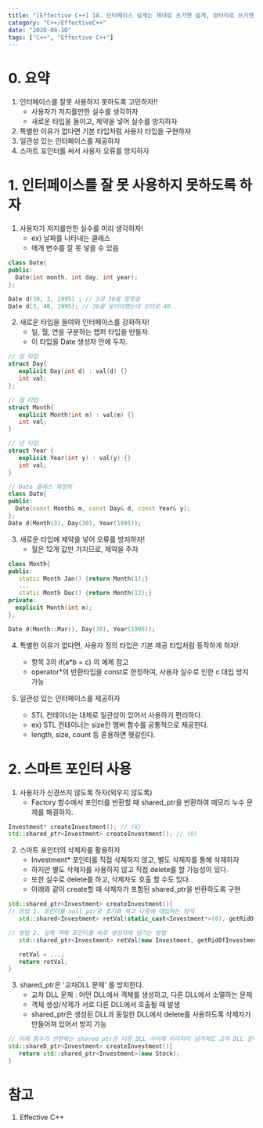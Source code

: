 ```yaml
---
title: "[Effective C++] 18. 인터페이스 설계는 제대로 쓰기엔 쉽게, 엉터리로 쓰기엔 어렵게 하자"
category: "C++/EffectiveC++"
date: "2020-09-10"
tags: ["C++", "Effective C++"]
---
```


# 0. 요약

1. 인터페이스를 잘못 사용하지 못하도록 고민하자!!
   - 사용자가 저지를만한 실수를 생각하자
   - 새로운 타입을 들이고, 제약을 넣어 실수를 방지하자
2. 특별한 이유가 없다면 기본 타입처럼 사용자 타입을 구현하자
3. 일관성 있는 인터페이스를 제공하자
4. 스마트 포인터를 써서 사용자 오류를 방지하자

# 1. 인터페이스를 잘 못 사용하지 못하도록 하자

1. 사용자가 저지를만한 실수를 미리 생각하자!
   - ex) 날짜를 나타내는 클래스
   - 매개 변수를 잘 못 넣을 수 있음

```cpp
class Date{
public:
  Date(int month, int day, int year);
};

Date d(30, 3, 1995) ; // 3과 30을 잘못씀
Date d(3, 40, 1995); // 30을 넣어야했는데 오타로 40..
```

2. 새로운 타입을 들여와 인터페이스를 강화하자!
   - 일, 월, 연을 구분하는 랩퍼 타입을 만들자.
   - 이 타입을 Date 생성자 안에 두자.

```cpp
// 일 타입
struct Day{
   explicit Day(int d) : val(d) {}
   int val;
};

// 월 타입
struct Month{
   explicit Month(int m) : val(m) {}
   int val;
}

// 년 타입
struct Year {
   explicit Year(int y) : val(y) {}
   int val;
}

// Date 클래스 재정의
class Date{
public:
  Date(const Month& m, const Day& d, const Year& y);
};
Date d(Month(3), Day(30), Year(1995));
```

3. 새로운 타입에 제약을 넣어 오류를 방지하자!
   - 월은 12개 값만 가지므로, 제약을 주자

```cpp
class Month{
public:
   static Month Jan() {return Month(1);}
   ...
   static Month Dec() {return Month(12);}
private:
  explicit Month(int m);
};

Date d(Month::Mar(), Day(30), Year(1995));
```

4. 특별한 이유가 없다면, 사용자 정의 타입은 기본 제공 타입처럼 동작하게 하자!

   - 항목 3의 if(a\*b = c) 의 예제 참고
   - operator\*의 반환타입을 const로 한정하여, 사용자 실수로 인한 c 대입 방지 가능

5. 일관성 있는 인터페이스를 제공하자

   - STL 컨테이너는 대체로 일관성이 있어서 사용하기 편리하다.
   - ex) STL 컨테이너는 size란 멤버 함수를 공통적으로 제공한다.
   - length, size, count 등 혼용하면 헷갈린다.

# 2. 스마트 포인터 사용

1. 사용자가 신경쓰지 않도록 하자(외우지 않도록)
   - Factory 함수에서 포인터를 반환할 때 shared_ptr을 반환하여 메모리 누수 문제를 해결하자.

```cpp
Investment* createInvestment(); // (X)
std::shared_ptr<Investment> createInvestment(); // (O)
```

2. 스마트 포인터의 삭제자를 활용하자
   - Investment\* 포인터를 직접 삭제하지 않고, 별도 삭제자를 통해 삭제하자
   - 하지만 별도 삭제자를 사용하지 않고 직접 delete를 할 가능성이 있다.
   - 또한 실수로 delete를 하고, 삭제자도 호출 할 수도 있다.
   - 아래와 같이 create할 때 삭제자가 포함된 shared_ptr을 반환하도록 구현

```cpp
std::shared_ptr<Investment> createInvestment(){
// 방법 1. 포인터를 null ptr로 초기화 하고 나중에 대입하는 방석
   std::shared<Investment> retVal(static_cast<Investment*>(0), getRidOfInvestment);

// 방법 2. 실제 객체 포인터를 바로 생성자에 넘기는 방법
   std::shared_ptr<Investment> retVal(new Investment, getRidOfInvestment);

   retVal = ...;
   return retVal;
}
```

3. shared_ptr은 '교차DLL 문제' 를 방지한다.
   - 교차 DLL 문제 : 어떤 DLL에서 객체를 생성하고, 다른 DLL에서 소멸하는 문제
   - 객체 생성/삭제가 서로 다른 DLL에서 호출될 때 발생
   - shared_ptr은 생성된 DLL과 동일한 DLL에서 delete를 사용하도록 삭제자가 만들어져 있어서 방지 가능

```cpp
// 아래 함수가 반환하는 shared_ptr은 다른 DLL 사이에 이리저리 넘겨져도 교차 DLL 문제를 걱정하지 않아도 된다.
std::shareD_ptr<Investment> createInvestment(){
   return std::shared_ptr<Investment>(new Stock);
}
```

# 참고

1. Effective C++
